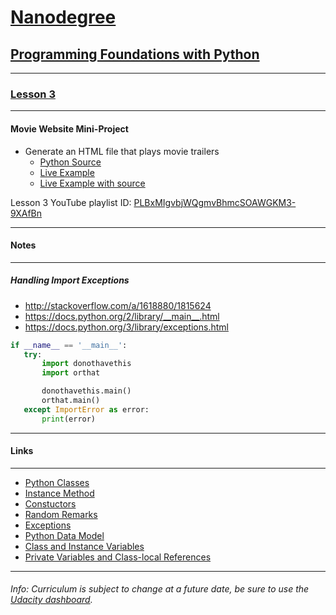 # [Nanodegree](https://www.udacity.com/nanodegree)

## [Programming Foundations with Python](https://www.udacity.com/course/ud036)
---

### [Lesson 3](https://www.udacity.com/course/viewer#!/c-ud036/l-997889780)
---

#### Movie Website Mini-Project

  - Generate an HTML file that plays movie trailers
    - [Python Source](https://github.com/CrandellWS/Udacity-Nanodegree/tree/9e8353fd04c0e6de35a468c4ff8f2059c1a3de31/Programming%20Foundations%20with%20Python/Lesson%203/movies)
    - [Live Example](http://bl.ocks.org/CrandellWS/raw/2e7d918cbae163ca9c1b)
    - [Live Example with source](http://bl.ocks.org/CrandellWS/2e7d918cbae163ca9c1b)
 
 Lesson 3 YouTube playlist ID: [PLBxMIgvbjWQgmvBhmcSOAWGKM3-9XAfBn](https://www.youtube.com/playlist?list=PLBxMIgvbjWQgmvBhmcSOAWGKM3-9XAfBn)

___

#### Notes
---

##### Handling Import Exceptions
 - http://stackoverflow.com/a/1618880/1815624
 - https://docs.python.org/2/library/__main__.html
 - https://docs.python.org/3/library/exceptions.html
 ```python
if __name__ == '__main__':
    try:
        import donothavethis
        import orthat

        donothavethis.main()
        orthat.main()
    except ImportError as error:
        print(error)
```

___

#### Links
---

  - [ Python Classes ](https://docs.python.org/tutorial/classes.html)
  - [ Instance Method ](https://docs.python.org/c-api/method.html)
  - <a href ="https://en.wikipedia.org/w/index.php?title=Constructor_(object-oriented_programming)&oldid=677805544#Python">Constuctors</a>
  - [ Random Remarks ](https://docs.python.org/tutorial/classes.html#random-remarks)
  - [ Exceptions ](https://docs.python.org/library/exceptions.html)
  - [ Python Data Model ](https://docs.python.org/reference/datamodel.html)
  - [ Class and Instance Variables ](https://docs.python.org/tutorial/classes.html#class-and-instance-variables)
  - [ Private Variables and Class-local References ](https://docs.python.org/tutorial/classes.html#private-variables-and-class-local-references)
___

###### Info: Curriculum is subject to change at a future date, be sure to use the [Udacity dashboard](https://www.udacity.com/me#!/).
